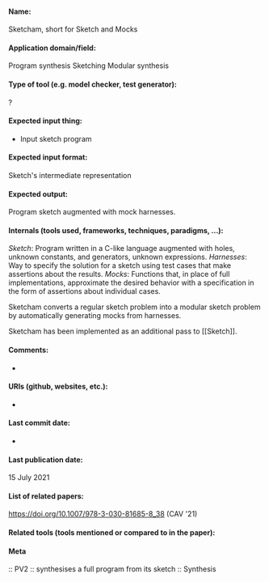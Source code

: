 #### Name:
Sketcham, short for Sketch and Mocks

#### Application domain/field:
Program synthesis
Sketching
Modular synthesis

#### Type of tool (e.g. model checker, test generator):
?

#### Expected input thing:
- Input sketch program

#### Expected input format:
Sketch's intermediate representation

#### Expected output:
Program sketch augmented with mock harnesses.

#### Internals (tools used, frameworks, techniques, paradigms, ...):
*Sketch*: Program written in a C-like language augmented with holes, unknown constants, and generators, unknown expressions.
*Harnesses*: Way to specify the solution for a sketch using test cases that make assertions about the results.
*Mocks*: Functions that, in place of full implementations, approximate the desired behavior with a specification in the form of assertions about individual cases.

Sketcham converts a regular sketch problem into a modular sketch problem by automatically generating mocks from harnesses.

Sketcham has been implemented as an additional pass to [[Sketch]].

#### Comments:
-

#### URIs (github, websites, etc.):
-

#### Last commit date:
-

#### Last publication date:
15 July 2021

#### List of related papers:
https://doi.org/10.1007/978-3-030-81685-8_38 (CAV '21)

#### Related tools (tools mentioned or compared to in the paper):

#### Meta
:: PV2 :: synthesises a full program from its sketch
:: Synthesis